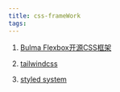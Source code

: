 ```yaml
---
title: css-frameWork
tags:
---
```


1. [Bulma Flexbox开源CSS框架](https://bulma.io/)

2. [tailwindcss](https://tailwindcss.com/)

3. [styled system](https://styled-system.com/)
